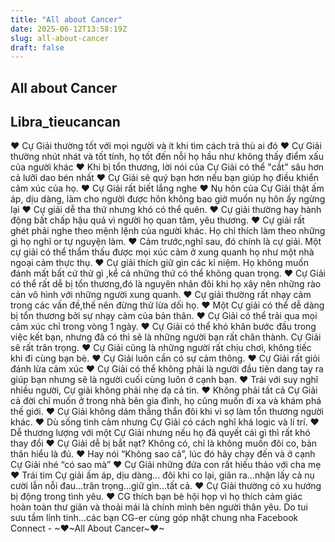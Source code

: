 ```yaml
---
title: "All about Cancer"
date: 2025-06-12T13:58:19Z
slug: all-about-cancer
draft: false
---
```


## All about Cancer

## Libra_tieucancan

♥ Cự Giải thường tốt với mọi người và ít khi tìm cách trả thù ai đó
♥ Cự Giải thường nhút nhát và tốt tính, họ tốt đến nỗi họ hầu như không thấy điểm xấu của người khác
♥ Khi bị tổn thương, lời nói của Cự Giải có thể "cắt" sâu hơn cả lưỡi dao bén nhất
♥ Cự Giải sẽ quý bạn hơn nếu bạn giúp họ điều khiển cảm xúc của họ.
♥ Cự Giải rất biết lắng nghe
♥ Nụ hôn của Cự Giải thật ấm áp, dịu dàng, làm cho người được hôn không bao giờ muốn nụ hôn ấy ngừng lại
♥ Cự giải dễ tha thứ nhưng khó có thể quên.
♥ Cự giải thường hay hành động bất chấp hậu quả vì người họ quan tâm, yêu thương.
♥ Cự giải rất ghét phải nghe theo mệnh lệnh của người khác. Họ chỉ thích làm theo những gì họ nghĩ or tự nguyện làm.
♥ Cảm trước,nghĩ sau, đó chính là cự giải. Một cự giải có thể thẩm thấu được mọi xúc cảm ở xung quanh họ như một nhà ngoại cảm thực thụ.
♥ Cự giải thích giữ gìn các kỉ niệm. Họ không muốn đánh mất bất cứ thử gì ,kể cả những thứ có thể không quan
trọng.
♥ Cự Giải có thể rất dễ bị tổn thương,đó là nguyên nhân đôi khi họ xây nên những rào cản vô hình với những người xung quanh.
♥ Cự giải thường rất nhạy cảm trong các vấn đề,thế nên đừng thử lừa dối họ.
♥ Một Cự giải có thể dễ dàng bị tổn thương bởi sự nhạy cảm của bản thân.
♥ Cự Giải có thể trải qua mọi cảm xúc chỉ trong vòng 1 ngày.
♥ Cự Giải có thể khó khăn bước đầu trong việc kết bạn, nhưng đã có thì sẽ là những người bạn rất chân thành. Cự Giải sẽ rất trân trọng.
♥ Cự Giải cũng là những người rất chịu chơi, không tiếc khi đi cùng bạn bè.
♥ Cự Giải luôn cần có sự cảm thông.
♥ Cự Giải rất giỏi đánh lừa cảm xúc
♥ Cự Giải có thể không phải là người đầu tiên dang tay ra giúp bạn nhưng sẽ là người cuối cùng luôn ở cạnh bạn.
♥ Trái với suy nghĩ nhiều người, Cự giải không phải nhẹ dạ cả tin.
♥ Không phải tất cả Cự Giải cả đời chỉ muốn ở trong nhà bên gia đình, họ cũng muốn đi xa và khám phá thế giới.
♥ Cự Giải không dám thẳng thắn đôi khi vì sợ làm tổn thương người khác.
♥ Dù sống tình cảm nhưng Cự Giải có cách nghĩ khá logic và lí trí.
♥ Dễ thương lượng với một Cự Giải nhưng nếu họ đã quyết cái gì thì rất khó thay đổi
♥ Cự Giải dễ bị bắt nạt? Không có, chỉ là không muốn đôi co, bản thân hiểu là đủ.
♥ Hay nói “Không sao cả”, lúc đó hãy chạy đến và ở cạnh Cự Giải nhé “có sao mà”
♥ Cự Giải những đứa con rất hiếu thảo với cha mẹ
♥ Trái tim Cự giải ấm áp, dịu dàng... đôi khi co lại, giãn ra...nhận lấy cả nụ cười lẫn nỗi đau...trân trọng...giữ gìn...tất cả.
♥ Cự Giải thường có xu hướng bị động trong tình yêu.
♥ CG thích bạn bè hội họp vì họ thích cảm giác hoàn toàn thư giãn và thoải mái là chính mình
bên người thân yêu.
Do tui sưu tầm linh tinh...các bạn CG-er cùng góp nhặt chung nha
Facebook Connect - ~♥~All
About Cancer~♥~